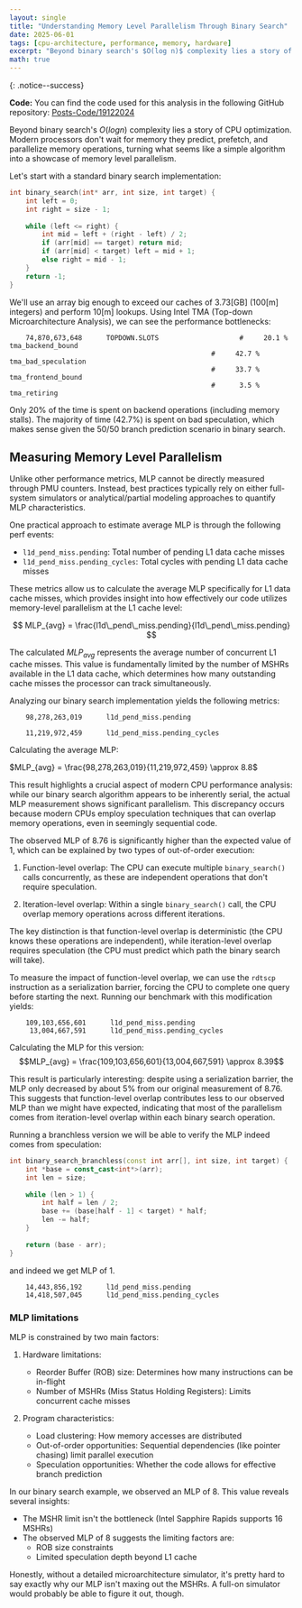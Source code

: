 ```yaml
---
layout: single
title: "Understanding Memory Level Parallelism Through Binary Search"
date: 2025-06-01
tags: [cpu-architecture, performance, memory, hardware]
excerpt: "Beyond binary search's $O(log n)$ complexity lies a story of CPU optimization. Modern processors don't wait for memory they predict, prefetch, and parallelize memory operations, turning what seems like a simple algorithm into a showcase of memory level parallelism."
math: true
---
```

{: .notice--success}

**Code:** You can find the code used for this analysis in the following GitHub repository: [Posts-Code/19122024](https://github.com/HodBadichi/Posts-Code/tree/main/19122024)

Beyond binary search's $O(log n)$ complexity lies a story of CPU optimization. Modern processors don't wait for memory they predict, prefetch, and parallelize memory operations, turning what seems like a simple algorithm into a showcase of memory level parallelism.

Let's start with a standard binary search implementation:

```cpp
int binary_search(int* arr, int size, int target) {
    int left = 0;
    int right = size - 1;
    
    while (left <= right) {
        int mid = left + (right - left) / 2;
        if (arr[mid] == target) return mid;
        if (arr[mid] < target) left = mid + 1;
        else right = mid - 1;
    }
    return -1;
}
```

We'll use an array big enough to exceed our caches of $3.73$[GB] ($100$[m] integers) and perform $10$[m] lookups. Using Intel TMA (Top-down Microarchitecture Analysis), we can see the performance bottlenecks:

```
    74,870,673,648      TOPDOWN.SLOTS                    #     20.1 %  tma_backend_bound      
                                                  #     42.7 %  tma_bad_speculation    
                                                  #     33.7 %  tma_frontend_bound     
                                                  #      3.5 %  tma_retiring  
```

Only 20% of the time is spent on backend operations (including memory stalls). The majority of time (42.7%) is spent on bad speculation, which makes sense given the 50/50 branch prediction scenario in binary search.

## Measuring Memory Level Parallelism

Unlike other performance metrics, MLP cannot be directly measured through PMU counters. Instead, best practices typically rely on either full-system simulators or analytical/partial modeling approaches to quantify MLP characteristics. 

One practical approach to estimate average MLP is through the following perf events:
- `l1d_pend_miss.pending`: Total number of pending L1 data cache misses
- `l1d_pend_miss.pending_cycles`: Total cycles with pending L1 data cache misses

These metrics allow us to calculate the average MLP specifically for L1 data cache misses, which provides insight into how effectively our code utilizes memory-level parallelism at the L1 cache level:

$$
MLP_{avg} = \frac{l1d\_pend\_miss.pending}{l1d\_pend\_miss.pending} 
$$

The calculated $MLP_{avg}$ represents the average number of concurrent L1 cache misses. This value is fundamentally limited by the number of MSHRs available in the L1 data cache, which determines how many outstanding cache misses the processor can track simultaneously.
  
Analyzing our binary search implementation yields the following metrics:
```
    98,278,263,019      l1d_pend_miss.pending

    11,219,972,459      l1d_pend_miss.pending_cycles 
```

Calculating the average MLP:

$MLP_{avg} = \frac{98,278,263,019}{11,219,972,459} \approx 8.8$

This result highlights a crucial aspect of modern CPU performance analysis: while our binary search algorithm appears to be inherently serial, the actual MLP measurement shows significant parallelism. This discrepancy occurs because modern CPUs employ speculation techniques that can overlap memory operations, even in seemingly sequential code. 

The observed MLP of 8.76 is significantly higher than the expected value of 1, which can be explained by two types of out-of-order execution:

1. Function-level overlap: The CPU can execute multiple `binary_search()` calls concurrently, as these are independent operations that don't require speculation.

2. Iteration-level overlap: Within a single `binary_search()` call, the CPU overlap memory operations across different iterations.

The key distinction is that function-level overlap is deterministic (the CPU knows these operations are independent), while iteration-level overlap requires speculation (the CPU must predict which path the binary search will take).

To measure the impact of function-level overlap, we can use the `rdtscp` instruction as a serialization barrier, forcing the CPU to complete one query before starting the next. Running our benchmark with this modification yields:

```
    109,103,656,601      l1d_pend_miss.pending                                                 
     13,004,667,591      l1d_pend_miss.pending_cycles   
```

Calculating the MLP for this version:
$$MLP_{avg} = \frac{109,103,656,601}{13,004,667,591} \approx 8.39$$

This result is particularly interesting: despite using a serialization barrier, the MLP only decreased by about 5% from our original measurement of 8.76. This suggests that function-level overlap contributes less to our observed MLP than we might have expected, indicating that most of the parallelism comes from iteration-level overlap within each binary search operation.


Running a branchless version we will be able to verify the MLP indeed comes from speculation:
```cpp
int binary_search_branchless(const int arr[], int size, int target) {
    int *base = const_cast<int*>(arr);
    int len = size;
    
    while (len > 1) {
        int half = len / 2;
        base += (base[half - 1] < target) * half;
        len -= half;
    }
    
    return (base - arr);
}
```

and indeed we get  MLP of 1.
```
    14,443,856,192      l1d_pend_miss.pending                                                 
    14,418,507,045      l1d_pend_miss.pending_cycles  
```

### MLP limitations

MLP is constrained by two main factors:

1. Hardware limitations:
   - Reorder Buffer (ROB) size: Determines how many instructions can be in-flight
   - Number of MSHRs (Miss Status Holding Registers): Limits concurrent cache misses

2. Program characteristics:
   - Load clustering: How memory accesses are distributed
   - Out-of-order opportunities: Sequential dependencies (like pointer chasing) limit parallel execution
   - Speculation opportunities: Whether the code allows for effective branch prediction

In our binary search example, we observed an MLP of 8. This value reveals several insights:
- The MSHR limit isn't the bottleneck (Intel Sapphire Rapids supports 16 MSHRs)
- The observed MLP of 8 suggests the limiting factors are:
  - ROB size constraints
  - Limited speculation depth beyond L1 cache

Honestly, without a detailed microarchitecture simulator, it's pretty hard to say exactly why our MLP isn't maxing out the MSHRs. A full-on simulator would probably be able to figure it out, though.